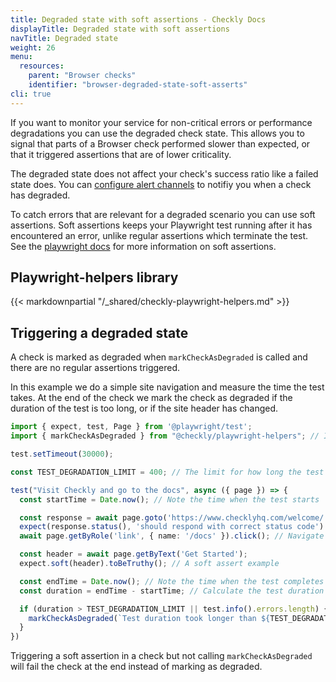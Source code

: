 ```yaml
---
title: Degraded state with soft assertions - Checkly Docs
displayTitle: Degraded state with soft assertions
navTitle: Degraded state
weight: 26
menu:
  resources:
    parent: "Browser checks"
    identifier: "browser-degraded-state-soft-asserts"
cli: true
---
```


If you want to monitor your service for non-critical errors or performance degradations you can use the degraded check state. This allows you to signal that parts of a Browser check performed slower than expected, or that it triggered assertions that are of lower criticality. 

The degraded state does not affect your check's success ratio like a failed state does. You can [configure alert channels](/docs/alerting-and-retries/alert-channels/#managing-alert-channels) to notifiy you when a check has degraded. 

To catch errors that are relevant for a degraded scenario you can use soft assertions. Soft assertions keeps your Playwright test running after it has encountered an error, unlike regular assertions which terminate the test. See the [playwright docs](https://playwright.dev/docs/test-assertions#soft-assertions) for more information on soft assertions.

## Playwright-helpers library

{{< markdownpartial "/_shared/checkly-playwright-helpers.md" >}}

## Triggering a degraded state

A check is marked as degraded when `markCheckAsDegraded` is called and there are no regular assertions triggered.

In this example we do a simple site navigation and measure the time the test takes. At the end of the check we mark the check as degraded if the duration of the test is too long, or if the site header has changed.

```ts {title="degraded.spec.ts"}
import { expect, test, Page } from '@playwright/test';
import { markCheckAsDegraded } from "@checkly/playwright-helpers"; // Import the necessary method from the Checkly helpers library.

test.setTimeout(30000);

const TEST_DEGRADATION_LIMIT = 400; // The limit for how long the test can run before it is considered degraded.

test("Visit Checkly and go to the docs", async ({ page }) => {
  const startTime = Date.now(); // Note the time when the test starts

  const response = await page.goto('https://www.checklyhq.com/welcome/');
  expect(response.status(), 'should respond with correct status code').toBeLessThan(400) // Ensure that the welcome page loaded successfully
  await page.getByRole('link', { name: '/docs' }).click(); // Navigate to the documentation page

  const header = await page.getByText('Get Started');
  expect.soft(header).toBeTruthy(); // A soft assert example

  const endTime = Date.now(); // Note the time when the test completes
  const duration = endTime - startTime; // Calculate the test duration

  if (duration > TEST_DEGRADATION_LIMIT || test.info().errors.length) { // Trigger the degradation if the duration is longer than our set limit, or if the soft assert is triggered.
    markCheckAsDegraded(`Test duration took longer than ${TEST_DEGRADATION_LIMIT}`);
  }
})
```

Triggering a soft assertion in a check but not calling `markCheckAsDegraded` will fail the check at the end instead of marking as degraded.
